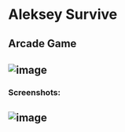 # Aleksey Survive
## Arcade Game
![image](https://user-images.githubusercontent.com/44378669/72218862-dd9e0d00-3550-11ea-8543-fcae8d8bd66c.png)
-------------------
### Screenshots:
![image](https://user-images.githubusercontent.com/44378669/72218895-44232b00-3551-11ea-9bd7-5a004a3203a0.png)
-------------------


